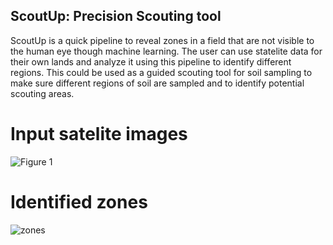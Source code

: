 ## ScoutUp: Precision Scouting tool
ScoutUp is a quick pipeline to reveal zones in a field that are not visible to the human eye though machine learning. The user can use statelite data for their own lands and analyze it using this pipeline to identify different regions. This could be used as a guided scouting tool for soil sampling to make sure different regions of soil are sampled and to identify potential scouting areas. 

# Input satelite images
![Figure 1](https://user-images.githubusercontent.com/59318409/217115163-243fe79b-956e-46a4-9c27-f700e60839b0.png)

# Identified zones
![zones](https://user-images.githubusercontent.com/59318409/217114949-040a7b7c-2d87-4cfb-9946-e9152a5e28d8.png)
